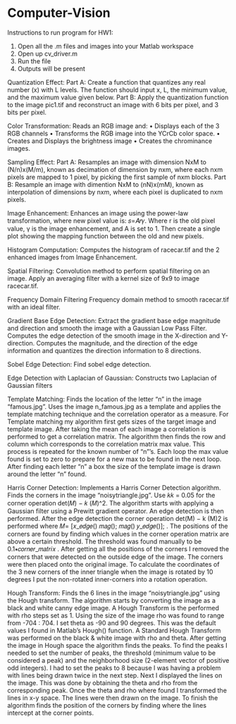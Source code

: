 # Computer-Vision

Instructions to run program for HW1:

1. Open all the .m files and images into your Matlab workspace
2. Open up cv_driver.m
3. Run the file
4. Outputs will be present


Quantization Effect:
Part A: Create a function that quantizes any real number (x) with L levels. The function should input x, L, the minimum value, and the maximum value given below.
Part B: Apply the quantization function to the image pic1.tif and reconstruct an image with 6 bits per pixel, and 3 bits per pixel.

Color Transformation:
Reads an RGB image and:
• Displays each of the 3 RGB channels
• Transforms the RGB image into the YCrCb color space.
• Creates and Displays the brightness image
• Creates the chrominance images.

Sampling Effect:
Part A: Resamples an image with dimension NxM to (N/n)x(M/m), known as decimation of dimension by nxm, where each nxm pixels are mapped to 1 pixel, by picking the first sample of nxm blocks.
Part B: Resample an image with dimention NxM to (nN)x(mM), known as interpolation of dimensions by nxm, where each pixel is duplicated to nxm pixels.

Image Enhancement:
Enhances an image using the power-law transformation, where new pixel value is: 𝑠=𝐴𝑟𝛾. Where r is the old pixel value, γ is the image enhancement, and A is set to 1. Then create a single plot showing the mapping function between the old and new pixels.

Histogram Computation:
Computes the histogram of racecar.tif and the 2 enhanced images from Image Enhancement.

Spatial Filtering:
Convolution method to perform spatial filtering on an image. Apply an averaging filter with a kernel size of 9x9 to image racecar.tif.

Frequency Domain Filtering
Frequency domain method to smooth racecar.tif with an ideal filter.

Gradient Base Edge Detection:
Extract the gradient base edge magnitude and direction and smooth the image with a Gaussian Low Pass Filter. Computes the edge detection of the smooth image in the X-direction and Y-direction. Computes the magnitude, and the direction of the edge information and quantizes the direction information to 8 directions.

Sobel Edge Detection:
Find sobel edge detection.

Edge Detection with Laplacian of Gaussian:
Constructs two Laplacian of Gaussian filters

Template Matching:
Finds the location of the letter “n” in the image “famous.jpg”. Uses the image n_famous.jpg as a template and applies the template matching technique and the correlation operator as a measure. For Template matching my algorithm first gets sizes of the target image and template image. After taking the mean of each image a correlation is performed to get a correlation matrix. The algorithm then finds the row and column which corresponds to the correlation matrix max value. This process is repeated for the known number of “n”’s. Each loop the max value found is set to zero to prepare for a new max to be found in the next loop. After finding each letter “n” a box the size of the template image is drawn around the letter “n” found.

Harris Corner Detection:
Implements a Harris Corner Detection algorithm. Finds the corners in the image “noisytriangle.jpg”. Use 𝑘𝑘 = 0.05 for the corner operation det(𝑀) − 𝑘 (𝑀)^2. The algorithm starts with applying a Gaussian filter using a Prewitt gradient operator. An edge detection is then performed. After the edge detection the corner operation det(M) − k (M)2 is performed where 𝑀= [𝑥_𝑒𝑑𝑔𝑒() 𝑚𝑎𝑔(); 𝑚𝑎𝑔() 𝑦_𝑒𝑑𝑔𝑒()]; . The positions of the corners are found by finding which values in the corner operation matrix are above a certain threshold. The threshold was found manually to be 0.1∗𝑐𝑜𝑟𝑛𝑒𝑟_𝑚𝑎𝑡𝑟𝑖𝑥 . After getting all the positions of the corners I removed the corners that were detected on the outside edge of the image. The corners were then placed onto the original image. To calculate the coordinates of the 3 new corners of the inner triangle when the image is rotated by 10 degrees I put the non-rotated inner-corners into a rotation operation.

Hough Transform:
Finds the 6 lines in the image “noisytriangle.jpg” using the Hough transform. The algorithm starts by converting the image as a black and white canny edge image. A Hough Transform is the performed with rho steps set as 1. Using the size of the image rho was found to range from -704 : 704. I set theta as -90 and 90 degrees. This was the default values I found in Matlab’s Hough() function. A Standard Hough Transform was performed on the black & white image with rho and theta. After getting the image in Hough space the algorithm finds the peaks. To find the peaks I needed to set the number of peaks, the threshold (minimum value to be considered a peak) and the neighborhood size (2-element vector of positive odd integers). I had to set the peaks to 8 because I was having a problem with lines being drawn twice in the next step. Next I displayed the lines on the image. This was done by obtaining the theta and rho from the corresponding peak. Once the theta and rho where found I transformed the lines in x-y space. The lines were then drawn on the image. To finish the algorithm finds the position of the corners by finding where the lines intercept at the corner points.




